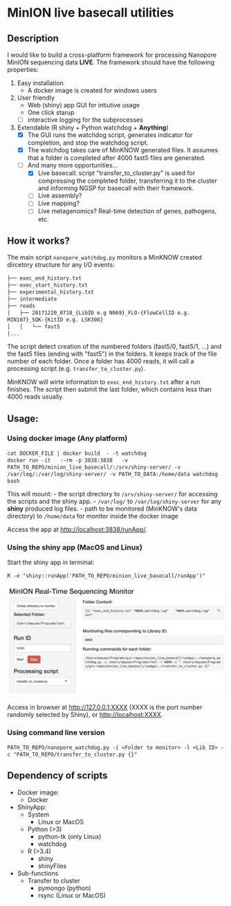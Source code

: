 # MinION live basecall utilities

## Description

I would like to build a cross-platform framework for processing Nanopore MinION sequencing data **LIVE**. The framework should have the following properties:
1. Easy installation 
    - A docker image is created for windows users
2. User friendly
    - Web (shiny) app GUI for intiutive usage	
    - One click starup
    - [ ] interactive logging for the subprocesses
3. Extendable (R shiny + Python watchdog + **Anything**)
    - [x] The GUI runs the watchdog script, generates indicator for completion, and stop the watchdog script.
    - [x] The watchdog takes care of MinKNOW generated files. It assumes that a folder is completed after 4000 fast5 files are generated.
    - [ ] And many more opportunities... 
    	- [x] Live basecall: script "transfer_to_cluster.py" is used for compressing the completed folder, transferring it to the cluster and informing NGSP for basecall with their framework.
    	- [ ] Live assembly?
    	- [ ] Live mapping?
    	- [ ] Live metagenomics? Real-time detection of genes, pathogens, etc.

## How it works?

The main script `nanopore_watchdog.py` monitors a MinKNOW created dircetory structure for any I/O events:

```
├── exec_end_history.txt
├── exec_start_history.txt
├── experimental_history.txt
├── intermediate
├── reads
│   ├── 20171220_0718_{LibID e.g N069}_FLO-{FlowCellID e.g. MIN107}_SQK-{KitID e.g. LSK308}
│   │   └── fast5
|...
```

The script detect creation of the numbered folders (fast5/0, fast5/1, ...) and the fast5 files (ending with "fast5") in the folders. It keeps track of the file number of each folder. Once a folder has 4000 reads, it will call a processing script (e.g. `transfer_to_cluster.py`).

MinKNOW will wirte information to `exec_end_history.txt` after a run finishes. The script then submit the last folder, which contains less than 4000 reads usually.

## Usage:

### Using docker image (Any platform)
```{sh}
cat DOCKER_FILE | docker build  - -t watchdog
docker run -it   --rm -p 3838:3838   -v PATH_TO_REPO/minion_live_basecall/:/srv/shiny-server/ -v /var/log/:/var/log/shiny-server/ -v PATH_TO_DATA:/home/data watchdog bash
```

This will mount:
    - the script directory to `/srv/shiny-server/` for accessing the scripts and the shiny app.
    - `/var/log/` to `/var/log/shiny-server` for any **shiny** produced log files.
    - path to be monitored (MinKNOW's data directory) to `/home/data` for monitor inside the docker image

Access the app at <http://localhost:3838/runApp/>.

### Using the shiny app (MacOS and Linux)

Start the shiny app in terminal:
```{sh}
R -e "shiny::runApp('PATH_TO_REPO/minion_live_basecall/runApp')"
```
![](watchdog_shinyApp.png)

Access in browser at <http://127.0.0.1:XXXX> (XXXX is the port number randomly selected by Shiny), or <http://localhost:XXXX>.

### Using command line version
```{sh}
PATH_TO_REPO/nanopore_watchdog.py -i <Folder to monitor> -l <Lib ID> -c "PATH_TO_REPO/transfer_to_cluster.py {}"
```


## Dependency of scripts
* Docker image:
    - Docker
* ShinyApp:
    - System
        - Linux or MacOS
    - Python (>3)
        - python-tk (only Linux)
        - watchdog
    - R (>3.4)
        - shiny
        - shinyFiles
* Sub-functions
    - Transfer to cluster
        - pymongo (python)  
        - rsync (Linux or MacOS)
